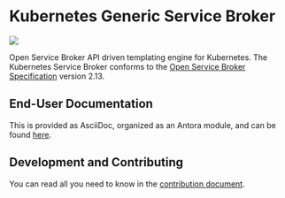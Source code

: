 # Kubernetes Generic Service Broker

![](https://github.com/couchbase/service-broker/workflows/Build%20and%20Test/badge.svg)

Open Service Broker API driven templating engine for Kubernetes.
The Kubernetes Service Broker conforms to the [Open Service Broker Specification](https://github.com/openservicebrokerapi/servicebroker/blob/v2.13/spec.md) version 2.13.

## End-User Documentation

This is provided as AsciiDoc, organized as an Antora module, and can be found [here](documentation/modules/ROOT/pages/index.adoc).

## Development and Contributing

You can read all you need to know in the [contribution document](CONTRIBUTING.md).
